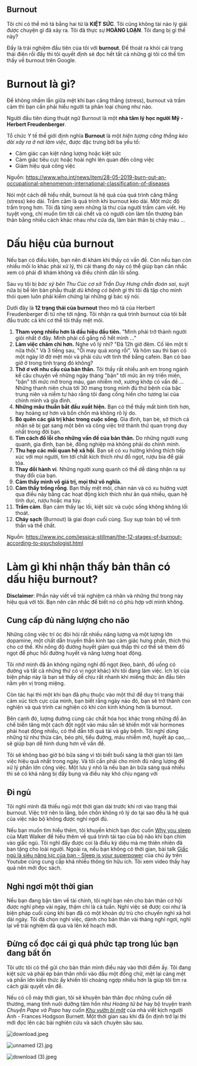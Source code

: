 ## Burnout

Tôi chỉ có thể mô tả bằng hai từ là **KIỆT SỨC**. Tôi cũng không tài nào lý giải được chuyện gì đã xảy ra. Tôi đã thực sự **HOẢNG LOẠN**. Tôi đang bị gì thế này? 

Đấy là trải nghiệm đầu tiên của tôi với **burnout**. Để thoát ra khỏi cái trạng thái điên rồi đấy thì tôi quyết định sẽ đọc hết tất cả những gì tôi có thể tìm thấy về burnout trên Google.

# Burnout là gì?

Để không nhầm lẫn giữa mệt khi bạn căng thẳng (stress), burnout và trầm cảm thì bạn cần phải hiểu người ta phân loại chúng như nào.

Người đầu tiên dùng thuật ngữ Burnout là một **nhà tâm lý học người Mỹ - Herbert Freudenberger**.

Tổ chức Y tế thế giới định nghĩa **Burnout** là một *hiện tượng căng thẳng kéo dài xảy ra ở nơi làm việc*, được đặc trưng bởi ba yếu tố:

- Cảm giác cạn kiệt năng lượng hoặc kiệt sức
- Cảm giác tiêu cực hoặc hoài nghi lên quan đến công việc
- Giảm hiệu quả công việc

Nguồn: https://www.who.int/news/item/28-05-2019-burn-out-an-occupational-phenomenon-international-classification-of-diseases

Nói một cách dễ hiểu nhất, burnout là hệ quả của quá trình căng thẳng (stress) kéo dài. Trầm cảm là quá trình khi burnout kéo dài. Một mức độ trầm trọng hơn. Tôi đã từng xem những lá thư của người trầm cảm viết. Họ tuyệt vọng, chỉ muốn tìm tới cái chết và có người còn làm tổn thương bản thân bằng nhiều cách khác nhau như cứa da, làm bản thân bị chảy máu ...
 
# Dấu hiệu của burnout

Nếu bạn có điều kiện, bạn nên đi khám khi thấy có vấn đề. Còn nếu bạn còn nhiều mối lo khác phải xử lý, thì cái thang đo này có thể giúp bạn cân nhắc xem có phải đi khám không và điều chỉnh dần lối sống. 

Sau vụ tôi bị *bác sỹ bên Thu Cúc cơ sở Trần Duy Hưng chẩn đoán sai*, suýt nữa bị bế lên bàn phẫu thuật *dù không có bệnh gì* thì tôi đã tập cho mình thói quen luôn phải kiểm chứng lại những gì bác sỹ nói.

Dưới đây là **12 trạng thái của burnout** theo mô tả của Herbert Freudenberger đi từ nhẹ tới nặng. Tôi nhận ra quá trình burnout của tôi bắt đầu trước cả khi cơ thể tôi thấy mệt mỏi.

1. **Tham vọng nhiều hơn là dấu hiệu đầu tiên.** "Mình phải trở thành người giỏi nhất ở đây. Mình phải cố gắng nỗ hết mình ..."
2. **Làm việc chăm chỉ hơn.** Nghe vô lý nhỉ? "Đã 12h giờ đêm. Cố lên một tí nữa thôi." Và 3 tiếng sau, "Ôi may quá xong rồi". Và hôm sau thì bạn có một ngày lờ đờ mệt mỏi và phải cứu vớt tình thế bằng cafein. Bạn có bao giờ ở trong tình trạng đó không?
3. **Thờ ơ với nhu cầu của bản thân.** Tôi thấy rất nhiều anh em trong ngành kể câu chuyện về những ngày tháng "bận" tới mức ăn mỳ triền miên, "bận" tới mức mỡ trong máu, gan nhiễm mỡ, xương khớp có vấn đề ... Những thanh niên chưa tới 30 mang trong mình đủ thứ bệnh của bậc trung niên và niềm tự hào rằng tôi đang cống hiến cho tương lai của chính mình và gia đình.
4. **Những mâu thuẫn bắt đầu xuất hiện.** Bạn có thể thấy mất bình tĩnh hơn, hay hoảng sợ hơn và bồn chồn mà không rõ lý do.
5. **Bỏ quên các giá trị khác trong cuộc sống.** Gia đình, bạn bè, sở thích cá nhân sẽ bị gạt sang một bên và công việc trở thành thứ quan trọng duy nhất trong đời bạn.
6. **Tìm cách đổ lỗi cho những vấn đề của bản thân.** Do những người xung quanh, gia đình, bạn bè, đồng nghiệp mà không phải do chính mình.
7. **Thu hẹp các mối quan hệ xã hội**. Bạn sẽ có xu hướng không thích tiếp xúc với mọi người, tim tới chất kích thích như đồ ngọt, rượu bia để giải tỏa.
8. **Thay đổi hành vi**. Những người xung quanh có thể dễ dàng nhận ra sự thay đổi của bạn.
9. **Cảm thấy mình vô giá trị, mọi thứ vô nghĩa.**
10. **Cảm thấy trống rỗng**. Bạn thấy mệt mỏi, chán nản và có xu hướng vượt qua điều này bằng các hoạt động kích thích như ăn quá nhiều, quan hệ tình dục, rượu hoặc ma túy.
11. **Trầm cảm**. Bạn cảm thấy lạc lối, kiệt sức và cuộc sống không không lối thoát.
12. **Cháy sạch** (Burnout) là giai đoạn cuối cùng. Suy sụp toàn bộ về tinh thần và thể chất.

Nguồn: https://www.inc.com/jessica-stillman/the-12-stages-of-burnout-according-to-psychologist.html

# Làm gì khi nhận thấy bản thân có dấu hiệu burnout?

**Disclaimer**: Phần này viết về trải nghiệm cá nhân và những thứ trong này hiệu quả với tôi. Bạn nên cân nhắc để biết nó có phù hợp với mình không.

## Cung cấp đủ năng lượng cho não

Những công việc trí óc đòi hỏi rất nhiều năng lượng và một lượng lớn dopamine, một chất dẫn truyền thần kinh tạo cảm giác hưng phấn, thích thú cho cơ thể. Khi nồng độ đường huyết giảm quá thấp thì cơ thể sẽ thèm đồ ngọt để phục hồi đường huyết và năng lượng hoạt động.

Tôi nhớ mình đã ăn không ngừng nghỉ đồ ngọt (kẹo, bánh, đồ uống có đường và tất cả những thứ có vị ngọt khác) khi tôi đang làm việc. Ích lợi của biện pháp này là bạn sẽ thấy dễ chịu rất nhanh khi miếng thức ăn đầu tiên nằm yên vị trong miệng.

Còn tác hại thì một khi bạn đã phụ thuộc vào một thứ để duy trì trạng thái cảm xúc tích cực của mình, bạn biết rằng ngày nào đó, bạn sẽ trở thành con nghiện và quá trình cai nghiện có khi còn kinh khủng hơn là burnout. 

Bên cạnh đó, lượng đường cùng các chất hóa học khác trong những đồ ăn chế biến tăng một cách đột ngột vào máu sẵn sẽ khiến một vài hormones phải hoạt động nhiều, có thể dẫn tới quá tải và gây bệnh. Tôi nghĩ dùng những từ như thừa cân, béo phì, tiểu đường, máu nhiễm mỡ, huyết áp cao,... sẽ giúp bạn dễ hình dung hơn về vấn đề.

Tôi sẽ không bao giờ bỏ bữa sáng vì tôi biết buổi sáng là thời gian tôi làm việc hiệu quả nhất trong ngày. Và tôi cần phải cho mình đủ năng lượng để xử lý phần lớn công việc. Một lưu ý nhỏ là nếu bạn ăn bữa sáng quá nhiều thì sẽ có khả năng bị đầy bụng và điều này khó chịu ngang với 

## Đi ngủ

Tôi nghĩ mình đã thiếu ngủ một thời gian dài trước khi rơi vào trạng thái burnout. Việc trở nên lo lắng, bồn chồn không rõ lý do tại sao đều là hệ quả của việc não bộ không được nghỉ ngơi đủ.

Nếu bạn muốn tìm hiểu thêm, tôi khuyến khích bạn đọc cuốn [Why you sleep](https://www.goodreads.com/book/show/34466963-why-we-sleep) của Matt Walker để hiểu thêm về quá trình tái tạo của bộ não khi bạn chìm vào giấc ngủ. Tôi nghĩ đấy được coi là điều kỳ diệu mà mẹ thiên nhiên đã ban tặng cho loài người. Ngoài ra, nếu bạn không có thời gian, bài talk [Giấc ngủ là siêu năng lực của bạn - Sleep is your superpower](https://www.youtube.com/watch?v=5MuIMqhT8DM) của chú ấy trên Youtube cũng cung cấp khá nhiều thông tin hữu ích. Tôi xem video thấy hay quá nên mới đọc sách.

## Nghỉ ngơi một thời gian

Nếu bạn đang bận tâm về tài chính, tôi nghĩ bạn nên cho bản thân cơ hội được nghỉ phép vài ngày, thậm chí là cả tuần. Nghỉ việc sẽ được coi như là biện pháp cuối cùng khi bạn đã có một khoản dự trù cho chuyến nghỉ xả hơi dài ngày. Tôi đã chọn nghỉ việc, dành cho bản thân vài tháng nghỉ ngơi, nghĩ lại về trải nghiệm đã qua và lên kế hoạch mới.

## Đừng cố đọc cái gì quá phức tạp trong lúc bạn đang bất ổn

Tôi ước tôi có thể gửi cho bản thân mình điều này vào thời điểm ấy. Tôi đang kiệt sức và phải ép bản thân nhồi vào đầu một đống chữ, mệt lại càng mệt và phần lớn kiến thức ấy khiến tôi choáng ngợp nhiều hơn là giúp tôi tìm ra cách giải quyết vấn đề. 

Nếu có cỗ máy thời gian, tôi sẽ khuyên bản thân đọc những cuốn dễ thương, mang tính nuôi dưỡng tâm hồn như *Hoàng tử bé* hay bộ truyện tranh *Chuyện Pape và Popo* hay cuốn *[Khu vườn bí mật](https://www.goodreads.com/vi/book/show/2998.The_Secret_Garden)* của nhà viết kịch người Anh - Frances Hodgson Burnett. Một thời gian sau khi đã ổn định trở lại thì mới đọc lên các bài nghiên cứu và sách chuyên sâu sau. 

![download.jpeg](https://cdn.hashnode.com/res/hashnode/image/upload/v1639681322661/EYSbbSYDv.jpeg)

![unnamed (2).jpg](https://cdn.hashnode.com/res/hashnode/image/upload/v1639681340899/lfcpEws0W.jpeg)

![download (3).jpeg](https://cdn.hashnode.com/res/hashnode/image/upload/v1639681408947/8iclgLIkp.jpeg)
